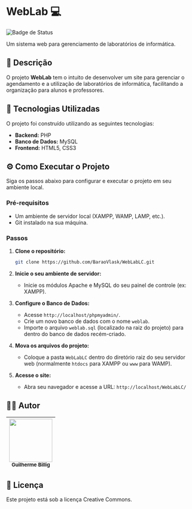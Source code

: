 # WebLab 💻

![Badge de Status](https://img.shields.io/badge/status-em%20desenvolvimento-yellow)

Um sistema web para gerenciamento de laboratórios de informática.

## 📝 Descrição

O projeto **WebLab** tem o intuito de desenvolver um site para gerenciar o agendamento e a utilização de laboratórios de informática, facilitando a organização para alunos e professores.

## 🚀 Tecnologias Utilizadas

O projeto foi construído utilizando as seguintes tecnologias:

-   **Backend:** PHP
-   **Banco de Dados:** MySQL
-   **Frontend:** HTML5, CSS3

## ⚙️ Como Executar o Projeto

Siga os passos abaixo para configurar e executar o projeto em seu ambiente local.

### Pré-requisitos

-   Um ambiente de servidor local (XAMPP, WAMP, LAMP, etc.).
-   Git instalado na sua máquina.

### Passos

1.  **Clone o repositório:**
    ```bash
    git clone https://github.com/BaraoVlask/WebLabLC.git
    ```

2.  **Inicie o seu ambiente de servidor:**
    -   Inicie os módulos Apache e MySQL do seu painel de controle (ex: XAMPP).

3.  **Configure o Banco de Dados:**
    -   Acesse `http://localhost/phpmyadmin/`.
    -   Crie um novo banco de dados com o nome `weblab`.
    -   Importe o arquivo `weblab.sql` (localizado na raiz do projeto) para dentro do banco de dados recém-criado.

4.  **Mova os arquivos do projeto:**
    -   Coloque a pasta `WebLabLC` dentro do diretório raiz do seu servidor web (normalmente `htdocs` para XAMPP ou `www` para WAMP).

5.  **Acesse o site:**
    -   Abra seu navegador e acesse a URL: `http://localhost/WebLabLC/`

## 👨‍💻 Autor

| [<img src="https://avatars.githubusercontent.com/u/45403092" width=115><br><sub>Guilherme Billig</sub>](https://github.com/BaraoVlask) |
| :---: |

## 📜 Licença

Este projeto está sob a licença Creative Commons.

